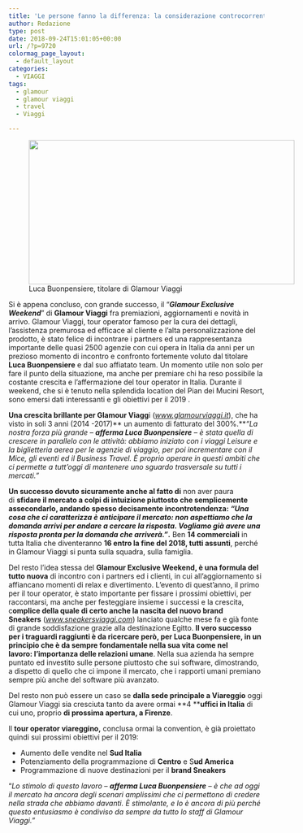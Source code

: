 ```yaml
---
title: 'Le persone fanno la differenza: la considerazione controcorrente di Glamour Viaggi'
author: Redazione
type: post
date: 2018-09-24T15:01:05+00:00
url: /?p=9720
colormag_page_layout:
  - default_layout
categories:
  - VIAGGI
tags:
  - glamour
  - glamour viaggi
  - travel
  - Viaggi

---
```

<figure id="attachment_9721" aria-describedby="caption-attachment-9721" style="width: 523px" class="wp-caption alignleft"><img decoding="async" loading="lazy" class="wp-image-9721 " src="https://progressonline.it/wp-content/uploads/2018/09/9780-1024x556.jpg" alt="" width="523" height="284" /><figcaption id="caption-attachment-9721" class="wp-caption-text">Luca Buonpensiere, titolare di Glamour Viaggi</figcaption></figure>

Si è appena concluso, con grande successo, il “**_Glamour Exclusive Weekend_**” di **Glamour Viaggi** fra premiazioni, aggiornamenti e novità in arrivo. Glamour Viaggi, tour operator famoso per la cura dei dettagli, l’assistenza premurosa ed efficace al cliente e l’alta personalizzazione del prodotto, è stato felice di incontrare i partners ed una rappresentanza importante delle quasi 2500 agenzie con cui opera in Italia da anni per un prezioso momento di incontro e confronto fortemente voluto dal titolare **Luca Buonpensiere** e dal suo affiatato team. Un momento utile non solo per fare il punto della situazione, ma anche per premiare chi ha reso possibile la costante crescita e l’affermazione del tour operator in Italia. Durante il weekend, che si è tenuto nella splendida location del Pian dei Mucini Resort, sono emersi dati interessanti e gli obiettivi per il 2019 .

**Una crescita brillante per Glamour Viagg**i (<u><a href="https://www.glamourviaggi.it/"><em>www.glamourviaggi.it</em></a></u>), che ha visto in soli 3 anni (2014 -2017)** un aumento di fatturato del 300%.**_“La nostra forza più grande &#8211; _**afferma Luca Buonpensiere**_ &#8211; è stata quella di crescere in parallelo con le attività: abbiamo iniziato con i viaggi Leisure e la biglietteria aerea per le agenzie di viaggio, per poi incrementare con il Mice, gli eventi ed il Business Travel. È proprio operare in questi ambiti che ci permette a tutt’oggi di mantenere uno sguardo trasversale su tutti i mercati.”_

**Un successo dovuto sicuramente anche al fatto di** non aver paura di **sfidare il mercato **a colpi di intuizione piuttosto che semplicemente assecondarlo, andando spesso decisamente in**controtendenza: **_“Una cosa che ci caratterizza è anticipare il mercato: non aspettiamo che la domanda arrivi per andare a cercare la risposta. Vogliamo già avere una risposta pronta per la domanda che arriverà.”_**.** Ben **14 commerciali** in tutta Italia che diventeranno **16 entro la fine del 2018, tutti assunti**, perché in Glamour Viaggi si punta sulla squadra, sulla famiglia.

Del resto l’idea stessa del **Glamour Exclusive Weekend, è una formula del tutto nuova** di incontro con i partners ed i clienti, in cui all’aggiornamento si affiancano momenti di relax e divertimento. L’evento di quest’anno, il primo per il tour operator, è stato importante per fissare i prossimi obiettivi, per raccontarsi, ma anche per festeggiare insieme i successi e la crescita, c**omplice della quale di certo anche la nascita del nuovo brand Sneakers** (<u><a href="https://www.sneakersviaggi.com/"><em>www.sneakersviaggi.com</em></a></u>) lanciato qualche mese fa e già fonte di grande soddisfazione grazie alla destinazione Egitto. **Il vero successo per i traguardi raggiunti **è da ricercare però, per Luca Buonpensiere, in un principio che è da sempre fondamentale nella sua vita come nel lavoro:** l’importanza delle relazioni umane**. Nella sua azienda ha sempre puntato ed investito sulle persone piuttosto che sui software, dimostrando, a dispetto di quello che ci impone il mercato, che i rapporti umani premiano sempre più anche del software più avanzato.

Del resto non può essere un caso se **dalla sede principale a Viareggio** oggi Glamour Viaggi sia cresciuta tanto da avere ormai **4 ****uffici in Italia** di cui uno, proprio **di prossima apertura, a Firenze**.

Il **tour operator viareggino,** conclusa ormai la convention, è già proiettato quindi sui prossimi obiettivi per il 2019:

  * Aumento delle vendite nel **Sud Italia**
  * Potenziamento della programmazione di **Centro** e S**ud America**
  * Programmazione di nuove destinazioni per il **brand Sneakers**

“_Lo stimolo di questo lavoro &#8211; _**afferma Luca Buonpensiere**_ &#8211; è che ad oggi il mercato ha ancora degli scenari amplissimi che ci permettono di credere nella strada che abbiamo davanti. È stimolante, e lo è ancora di più perché questo entusiasmo è condiviso da sempre da tutto lo staff di Glamour Viaggi.”_